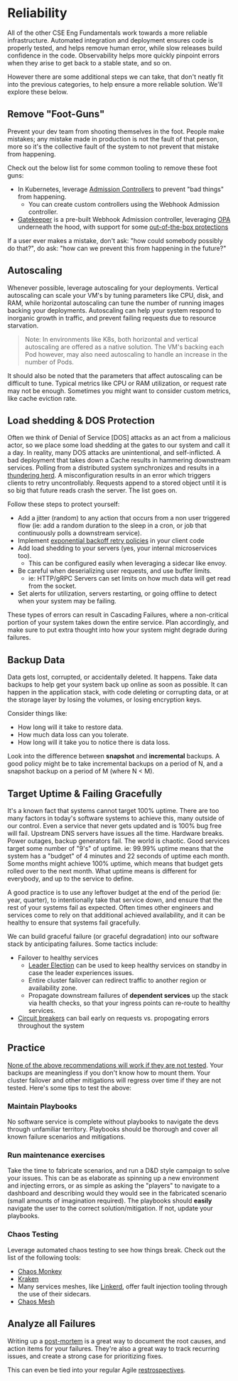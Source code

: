 # Reliability

All of the other CSE Eng Fundamentals work towards a more reliable infrastructure. Automated integration and deployment ensures code is properly tested, and helps remove human error, while slow releases build confidence in the code. Observability helps more quickly pinpoint errors when they arise to get back to a stable state, and so on.

However there are some additional steps we can take, that don't neatly fit into the previous categories, to help ensure a more reliable solution. We'll explore these below.

## Remove "Foot-Guns"

Prevent your dev team from shooting themselves in the foot. People make mistakes; any mistake made in production is not the fault of that person, more so it's the collective fault of the system to not prevent that mistake from happening.

Check out the below list for some common tooling to remove these foot guns:

* In Kubernetes, leverage [Admission Controllers](https://kubernetes.io/docs/reference/access-authn-authz/admission-controllers/) to prevent "bad things" from happening.
  * You can create custom controllers using the Webhook Admission controller.
* [Gatekeeper](https://github.com/open-policy-agent/gatekeeper) is a pre-built Webhook Admission controller, leveraging [OPA](https://github.com/open-policy-agent/opa) underneath the hood, with support for some [out-of-the-box protections](https://github.com/open-policy-agent/gatekeeper-library/tree/master/library)

If a user ever makes a mistake, don't ask: "how could somebody possibly do that?", do ask: "how can we prevent this from happening in the future?"

## Autoscaling

Whenever possible, leverage autoscaling for your deployments. Vertical autoscaling can scale your VM's by tuning parameters like CPU, disk, and RAM, while horizontal autoscaling can tune the number of running images backing your deployments. Autoscaling can help your system respond to inorganic growth in traffic, and prevent failing requests due to resource starvation.

> Note: In environments like K8s, both horizontal and vertical autoscaling are offered as a native solution. The VM's backing each Pod however, may also need autoscaling to handle an increase in the number of Pods.

It should also be noted that the parameters that affect autoscaling can be difficult to tune. Typical metrics like CPU or RAM utilization, or request rate may not be enough. Sometimes you might want to consider custom metrics, like cache eviction rate.

## Load shedding & DOS Protection

Often we think of Denial of Service [DOS] attacks as an act from a malicious actor, so we place some load shedding at the gates to our system and call it a day. In reality, many DOS attacks are unintentional, and self-inflicted. A bad deployment that takes down a Cache results in hammering downstream services. Polling from a distributed system synchronizes and results in a [thundering herd](https://en.wikipedia.org/wiki/Thundering_herd_problem). A misconfiguration results in an error which triggers clients to retry uncontrollably. Requests append to a stored object until it is so big that future reads crash the server. The list goes on.

Follow these steps to protect yourself:

* Add a jitter (random) to any action that occurs from a non user triggered flow (ie: add a random duration to the sleep in a cron, or job that continuously polls a downstream service).
* Implement [exponential backoff retry policies](https://en.wikipedia.org/wiki/Exponential_backoff) in your client code
* Add load shedding to your servers (yes, your internal microservices too).
  * This can be configured easily when leveraging a sidecar like envoy.
* Be careful when deserializing user requests, and use buffer limits.
  * ie: HTTP/gRPC Servers can set limits on how much data will get read from the socket.
* Set alerts for utilization, servers restarting, or going offline to detect when your system may be failing.

These types of errors can result in Cascading Failures, where a non-critical portion of your system takes down the entire service. Plan accordingly, and make sure to put extra thought into how your system might degrade during failures.

## Backup Data

Data gets lost, corrupted, or accidentally deleted. It happens. Take data backups to help get your system back up online as soon as possible. It can happen in the application stack, with code deleting or corrupting data, or at the storage layer by losing the volumes, or losing encryption keys.

Consider things like:

* How long will it take to restore data.
* How much data loss can you tolerate.
* How long will it take you to notice there is data loss.

Look into the difference between **snapshot** and **incremental** backups. A good policy might be to take incremental backups on a period of N, and a snapshot backup on a period of M (where N < M).

## Target Uptime & Failing Gracefully

It's a known fact that systems cannot target 100% uptime. There are too many factors in today's software systems to achieve this, many outside of our control. Even a service that never gets updated and is 100% bug free will fail. Upstream DNS servers have issues all the time. Hardware breaks. Power outages, backup generators fail. The world is chaotic. Good services target some number of "9's" of uptime. ie: 99.99% uptime means that the system has a "budget" of 4 minutes and 22 seconds of uptime each month. Some months might achieve 100% uptime, which means that budget gets rolled over to the next month. What uptime means is different for everybody, and up to the service to define.

A good practice is to use any leftover budget at the end of the period (ie: year, quarter), to intentionally take that service down, and ensure that the rest of your systems fail as expected. Often times other engineers and services come to rely on that additional achieved availability, and it can be healthy to ensure that systems fail gracefully.

We can build graceful failure (or graceful degradation) into our software stack by anticipating failures. Some tactics include:

* Failover to healthy services
  * [Leader Election](https://en.wikipedia.org/wiki/Leader_election) can be used to keep healthy services on standby in case the leader experiences issues.
  * Entire cluster failover can redirect traffic to another region or availability zone.
  * Propagate downstream failures of **dependent services** up the stack via health checks, so that your ingress points can re-route to healthy services.
* [Circuit breakers](https://techblog.constantcontact.com/software-development/circuit-breakers-and-microservices/#:~:text=The%20Circuit%20breaker%20pattern%20helps,unavailable%20or%20have%20high%20latency.) can bail early on requests vs. propogating errors throughout the system

## Practice

[None of the above recommendations will work if they are not tested](https://thinkmeta.net/2010/11/06/what-is-an-untested-dr-plan-worth/). Your backups are meaningless if you don't know how to mount them. Your cluster failover and other mitigations will regress over time if they are not tested. Here's some tips to test the above:

### Maintain Playbooks

No software service is complete without playbooks to navigate the devs through unfamiliar territory. Playbooks should be thorough and cover all known failure scenarios and mitigations.

### Run maintenance exercises

Take the time to fabricate scenarios, and run a D&D style campaign to solve your issues. This can be as elaborate as spinning up a new environment and injecting errors, or as simple as asking the "players" to navigate to a dashboard and describing would they would see in the fabricated scenario (small amounts of imagination required). The playbooks should **easily** navigate the user to the correct solution/mitigation. If not, update your playbooks.

### Chaos Testing

Leverage automated chaos testing to see how things break. Check out the list of the following tools:

* [Chaos Monkey](https://netflix.github.io/chaosmonkey/)
* [Kraken](https://github.com/cloud-bulldozer/kraken)
* Many services meshes, like [Linkerd](https://linkerd.io/2/features/fault-injection/), offer fault injection tooling through the use of their sidecars.
* [Chaos Mesh](https://github.com/chaos-mesh/chaos-mesh)

## Analyze all Failures

Writing up a [post-mortem](https://en.wikipedia.org/wiki/Postmortem_documentation) is a great way to document the root causes, and action items for your failures. They're also a great way to track recurring issues, and create a strong case for prioritizing fixes.

This can even be tied into your regular Agile [restrospectives](../agile-development/retrospectives/readme.md).
